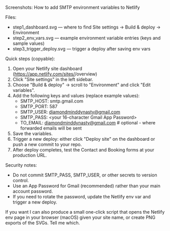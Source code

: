 Screenshots: How to add SMTP environment variables to Netlify

Files:
- step1_dashboard.svg — where to find Site settings → Build & deploy → Environment
- step2_env_vars.svg — example environment variable entries (keys and sample values)
- step3_trigger_deploy.svg — trigger a deploy after saving env vars

Quick steps (copyable):
1. Open your Netlify site dashboard (https://app.netlify.com/sites/<your-site-name>/overview)
2. Click "Site settings" in the left sidebar.
3. Choose "Build & deploy" → scroll to "Environment" and click "Edit variables".
4. Add the following keys and values (replace example values):
   - SMTP_HOST: smtp.gmail.com
   - SMTP_PORT: 587
   - SMTP_USER: diamondminddynasty@gmail.com
   - SMTP_PASS: <your 16-character Gmail App Password>
   - TO_EMAIL: diamondminddynasty@gmail.com  # optional - where forwarded emails will be sent
5. Save the variables.
6. Trigger a new deploy: either click "Deploy site" on the dashboard or push a new commit to your repo.
7. After deploy completes, test the Contact and Booking forms at your production URL.

Security notes:
- Do not commit SMTP_PASS, SMTP_USER, or other secrets to version control.
- Use an App Password for Gmail (recommended) rather than your main account password.
- If you need to rotate the password, update the Netlify env var and trigger a new deploy.

If you want I can also produce a small one-click script that opens the Netlify env page in your browser (macOS) given your site name, or create PNG exports of the SVGs. Tell me which.